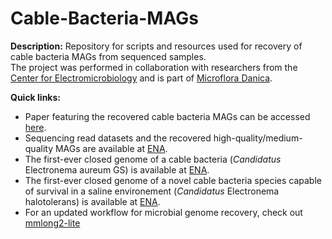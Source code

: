 # Cable-Bacteria-MAGs

**Description:**
Repository for scripts and resources used for recovery of cable bacteria MAGs from sequenced samples. <br/>
The project was performed in collaboration with researchers from the [Center for Electromicrobiology](https://bio.au.dk/forskning/forskningscentre/center-for-elektromikrobiologi-cem/) and is part of [Microflora Danica](https://vbn.aau.dk/da/projects/the-microbiome-of-denmark).

**Quick links:**
* Paper featuring the recovered cable bacteria MAGs can be accessed [here](https://www.nature.com/articles/s41396-023-01372-6).
* Sequencing read datasets and the recovered high-quality/medium-quality MAGs are available at [ENA](https://www.ebi.ac.uk/ena/browser/view/PRJEB52550).
* The first-ever closed genome of a cable bacteria (*Candidatus* Electronema aureum GS) is available at [ENA](https://www.ebi.ac.uk/ena/browser/api/fasta/GCA_942492785.1?download=true&gzip=true).
* The first-ever closed genome of a novel cable bacteria species capable of survival in a saline environement (*Candidatus* Electronema halotolerans) is available at [ENA](https://www.ebi.ac.uk/ena/browser/api/fasta/GCA_942493095.1?download=true&gzip=false).
* For an updated workflow for microbial genome recovery, check out [mmlong2-lite](https://github.com/Serka-M/mmlong2-lite)
<br/>
